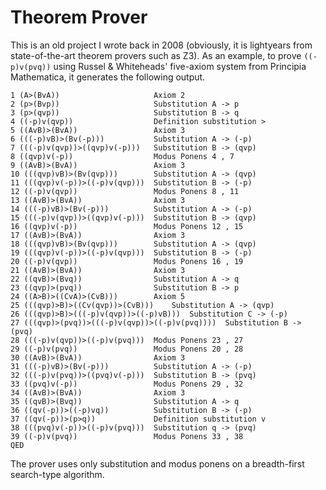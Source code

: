 # Theorem Prover

This is an old project I wrote back in 2008 (obviously, it is lightyears from state-of-the-art theorem provers such as Z3). As an example, to prove `((-p)v(pvq))` using Russel & Whiteheads' five-axiom system from Principia Mathematica, it generates the following output. 

```
1 (A>(BvA))                 	Axiom 2
2 (p>(Bvp))                 	Substitution A -> p
3 (p>(qvp))                 	Substitution B -> q
4 ((-p)v(qvp))              	Definition substitution >
5 ((AvB)>(BvA))             	Axiom 3
6 (((-p)vB)>(Bv(-p)))       	Substitution A -> (-p)
7 (((-p)v(qvp))>((qvp)v(-p))) 	Substitution B -> (qvp)
8 ((qvp)v(-p))              	Modus Ponens 4 , 7
9 ((AvB)>(BvA))             	Axiom 3
10 (((qvp)vB)>(Bv(qvp)))     	Substitution A -> (qvp)
11 (((qvp)v(-p))>((-p)v(qvp))) 	Substitution B -> (-p)
12 ((-p)v(qvp))              	Modus Ponens 8 , 11
13 ((AvB)>(BvA))             	Axiom 3
14 (((-p)vB)>(Bv(-p)))       	Substitution A -> (-p)
15 (((-p)v(qvp))>((qvp)v(-p))) 	Substitution B -> (qvp)
16 ((qvp)v(-p))              	Modus Ponens 12 , 15
17 ((AvB)>(BvA))             	Axiom 3
18 (((qvp)vB)>(Bv(qvp)))     	Substitution A -> (qvp)
19 (((qvp)v(-p))>((-p)v(qvp))) 	Substitution B -> (-p)
20 ((-p)v(qvp))              	Modus Ponens 16 , 19
21 ((AvB)>(BvA))             	Axiom 3
22 ((qvB)>(Bvq))             	Substitution A -> q
23 ((qvp)>(pvq))             	Substitution B -> p
24 ((A>B)>((CvA)>(CvB)))     	Axiom 5
25 (((qvp)>B)>((Cv(qvp))>(CvB))) 	Substitution A -> (qvp)
26 (((qvp)>B)>(((-p)v(qvp))>((-p)vB))) 	Substitution C -> (-p)
27 (((qvp)>(pvq))>(((-p)v(qvp))>((-p)v(pvq)))) 	Substitution B -> (pvq)
28 (((-p)v(qvp))>((-p)v(pvq))) 	Modus Ponens 23 , 27
29 ((-p)v(pvq))              	Modus Ponens 20 , 28
30 ((AvB)>(BvA))             	Axiom 3
31 (((-p)vB)>(Bv(-p)))       	Substitution A -> (-p)
32 (((-p)v(pvq))>((pvq)v(-p))) 	Substitution B -> (pvq)
33 ((pvq)v(-p))              	Modus Ponens 29 , 32
34 ((AvB)>(BvA))             	Axiom 3
35 ((qvB)>(Bvq))             	Substitution A -> q
36 ((qv(-p))>((-p)vq))       	Substitution B -> (-p)
37 ((qv(-p))>(p>q))          	Definition substitution v
38 (((pvq)v(-p))>((-p)v(pvq))) 	Substitution q -> (pvq)
39 ((-p)v(pvq))              	Modus Ponens 33 , 38
QED
```

The prover uses only substitution and modus ponens on a breadth-first search-type algorithm.